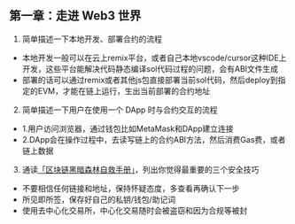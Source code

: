 ## 第一章：走进 Web3 世界

1. 简单描述一下本地开发、部署合约的流程                                                             
- 本地开发一般可以在云上remix平台，或者自己本地vscode/cursor这种IDE上开发，这些平台能解决代码静态编译sol代码过程的问题，会有ABI文件生成
- 部署的话可以通过remix或者其他js包直接部署当前sol代码，然后deploy到指定的EVM，才能在链上运行，生出当前部署的合约地址


2. 简单描述一下用户在使用一个 DApp 时与合约交互的流程
- 1.用户访问浏览器，通过钱包比如MetaMask和DApp建立连接
- 2.DApp会在操作过程中，去读写链上的合约ABI方法，然后消费Gas费，或者链上数据                                                


3. 通读[「区块链黑暗森林自救手册」](https://github.com/slowmist/Blockchain-dark-forest-selfguard-handbook/blob/main/README_CN.md)，列出你觉得最重要的三个安全技巧 
- 不要相信任何链接和地址，保持怀疑态度，多查看再确认下一步
- 所见即所签，保存好自己的私钥/钱包/助记词
- 使用去中心化交易所，中心化交易随时会被盗窃和因为合规等被封